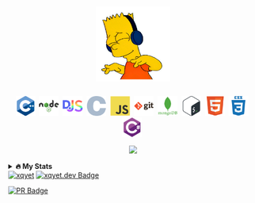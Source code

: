<h1 align="center">
  <img src="https://raw.githubusercontent.com/xqyet/xqyet/main/media/bart.gif" width="150">
</h1>


<h3 align="center"></h3>
<p align="center">
<img src="https://github.com/devicons/devicon/blob/master/icons/cplusplus/cplusplus-original.svg" title="CPP" **alt="CPP" width="40" height="40"/>&nbsp;
<img src="https://github.com/devicons/devicon/blob/master/icons/nodejs/nodejs-original-wordmark.svg" title="NodeJS" alt="NodeJS" width="40" height="40"/>&nbsp;
<img src="https://github.com/devicons/devicon/blob/master/icons/discordjs/discordjs-original.svg" title="Discord.js" alt="Discord.js" width="40" height="40"/>&nbsp;
<img src="https://github.com/devicons/devicon/blob/master/icons/c/c-original.svg" title="C" alt="C" width="40" height="40"/>&nbsp;
<img src="https://github.com/devicons/devicon/blob/master/icons/javascript/javascript-original.svg" title="JavaScript" alt="JavaScript" width="40" height="40"/>&nbsp;
<img src="https://github.com/devicons/devicon/blob/master/icons/git/git-original-wordmark.svg" title="Git" **alt="Git" width="40" height="40"/>&nbsp;
<img src="https://github.com/devicons/devicon/blob/master/icons/mongodb/mongodb-plain-wordmark.svg" title="MongoDB" **alt="MongoDB" width="40" height="40"/>&nbsp;
<img src="https://github.com/devicons/devicon/blob/master/icons/bash/bash-original.svg" title="Bash" **alt="Bash" width="40" height="40"/>&nbsp;
<img src="https://github.com/devicons/devicon/blob/master/icons/html5/html5-original.svg" title="HTML5" alt="HTML" width="40" height="40"/>&nbsp;
<img src="https://github.com/devicons/devicon/blob/master/icons/css3/css3-plain-wordmark.svg"  title="CSS3" alt="CSS" width="40" height="40"/>&nbsp;
<img src="https://github.com/devicons/devicon/blob/master/icons/csharp/csharp-original.svg" title="C#" **alt="C#" width="40" height="40"/>&nbsp;
</p>

<p align="center">
  <a href="https://github.com/xqyet">
    <img src="https://github-stats-alpha.vercel.app/api?username=xqyet&cc=00000000&tc=FE8018&ic=8EC07C&bc=00000000">
  </a>
</p>


<details>
<summary><b>🔥 My Stats</b></summary>
<p align="center">
<br>
<a href="https://github.com/xqyet?tab=repositories" target="_blank" ><img src="http://github-profile-summary-cards.vercel.app/api/cards/profile-details?username=xqyet&theme=codeSTACKr"></a>
    <br>
    <a href="https://github.com/xqyet?tab=repositories" target="_blank" ><img src="http://github-profile-summary-cards.vercel.app/api/cards/productive-time?username=xqyet&theme=codeSTACKr"></a><a href="https://github.com/xqyet?tab=repositories"><img src="http://github-profile-summary-cards.vercel.app/api/cards/most-commit-language?username=xqyet&theme=codeSTACKr"></a>&nbsp;
</p>
</details>

                                                                                                                                                                                                                                                    
<badges>
<a href="https://fakecrime.bio/xqyet" target="_blank" >
  <img src="https://img.shields.io/badge/Discord-7289DA?style=for-the-badge&logo=discord&logoColor=white" title="xqyet" alt="xqyet" /></a> 
<a href="https://xqyet.dev" target="_blank">
  <img src="https://img.shields.io/badge/xqyet.dev-25292e?style=for-the-badge&logo=google-chrome&logoColor=white" alt="xqyet.dev Badge" /> </a>
   
<p align="left">
  <a href="https://github.com/pulls?q=is%3Apr+author%3Axqyet" target="_blank">
    <img src="https://img.shields.io/badge/My%20Pull%20Requests-View%20on%20GitHub-blue?style=for-the-badge&logo=github" title="Pull Requests" alt="PR Badge" />
  </a>
</p>
</badges>

